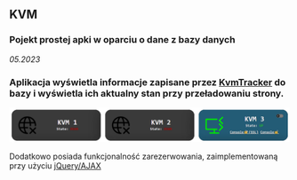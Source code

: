 ## KVM
### Pojekt prostej apki w oparciu o dane z bazy danych
*05.2023*
### Aplikacja wyświetla informacje zapisane przez [KvmTracker](https://github.com/V0jcik/KvmStatuScript) do bazy i wyświetla ich aktualny stan przy przeładowaniu strony. 

![kvms](img/kvms.png)

Dodatkowo posiada funkcjonalność zarezerwowania, zaimplementowaną przy użyciu [jQuery/AJAX](script/script.js)
